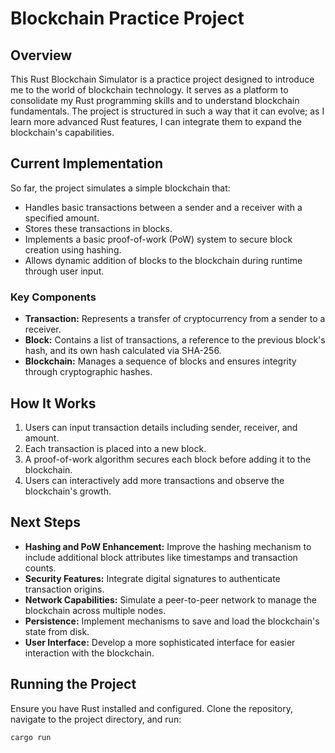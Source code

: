 # Blockchain Practice Project

## Overview

This Rust Blockchain Simulator is a practice project designed to introduce me to the world of blockchain technology. It serves as a platform to consolidate my Rust programming skills and to understand blockchain fundamentals. The project is structured in such a way that it can evolve; as I learn more advanced Rust features, I can integrate them to expand the blockchain's capabilities.

## Current Implementation

So far, the project simulates a simple blockchain that:

- Handles basic transactions between a sender and a receiver with a specified amount.
- Stores these transactions in blocks.
- Implements a basic proof-of-work (PoW) system to secure block creation using hashing.
- Allows dynamic addition of blocks to the blockchain during runtime through user input.

### Key Components

- **Transaction:** Represents a transfer of cryptocurrency from a sender to a receiver.
- **Block:** Contains a list of transactions, a reference to the previous block's hash, and its own hash calculated via SHA-256.
- **Blockchain:** Manages a sequence of blocks and ensures integrity through cryptographic hashes.

## How It Works

1. Users can input transaction details including sender, receiver, and amount.
2. Each transaction is placed into a new block.
3. A proof-of-work algorithm secures each block before adding it to the blockchain.
4. Users can interactively add more transactions and observe the blockchain's growth.

## Next Steps

- **Hashing and PoW Enhancement:** Improve the hashing mechanism to include additional block attributes like timestamps and transaction counts.
- **Security Features:** Integrate digital signatures to authenticate transaction origins.
- **Network Capabilities:** Simulate a peer-to-peer network to manage the blockchain across multiple nodes.
- **Persistence:** Implement mechanisms to save and load the blockchain's state from disk.
- **User Interface:** Develop a more sophisticated interface for easier interaction with the blockchain.

## Running the Project

Ensure you have Rust installed and configured. Clone the repository, navigate to the project directory, and run:

```bash
cargo run
```
